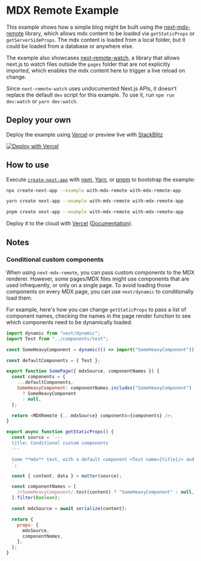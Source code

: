 # MDX Remote Example

This example shows how a simple blog might be built using the [next-mdx-remote](https://github.com/hashicorp/next-mdx-remote) library, which allows mdx content to be loaded via `getStaticProps` or `getServerSideProps`. The mdx content is loaded from a local folder, but it could be loaded from a database or anywhere else.

The example also showcases [next-remote-watch](https://github.com/hashicorp/next-remote-watch), a library that allows next.js to watch files outside the `pages` folder that are not explicitly imported, which enables the mdx content here to trigger a live reload on change.

Since `next-remote-watch` uses undocumented Next.js APIs, it doesn't replace the default `dev` script for this example. To use it, run `npm run dev:watch` or `yarn dev:watch`.

## Deploy your own

Deploy the example using [Vercel](https://vercel.com?utm_source=github&utm_medium=readme&utm_campaign=next-example) or preview live with [StackBlitz](https://stackblitz.com/github/vercel/next.js/tree/canary/examples/with-mdx-remote)

[![Deploy with Vercel](https://vercel.com/button)](https://vercel.com/new/clone?repository-url=https://github.com/vercel/next.js/tree/canary/examples/with-mdx-remote&project-name=with-mdx-remote&repository-name=with-mdx-remote)

## How to use

Execute [`create-next-app`](https://github.com/vercel/next.js/tree/canary/packages/create-next-app) with [npm](https://docs.npmjs.com/cli/init), [Yarn](https://yarnpkg.com/lang/en/docs/cli/create/), or [pnpm](https://pnpm.io) to bootstrap the example:

```bash
npx create-next-app --example with-mdx-remote with-mdx-remote-app
```

```bash
yarn create next-app --example with-mdx-remote with-mdx-remote-app
```

```bash
pnpm create next-app --example with-mdx-remote with-mdx-remote-app
```

Deploy it to the cloud with [Vercel](https://vercel.com/new?utm_source=github&utm_medium=readme&utm_campaign=next-example) ([Documentation](https://nextjs.org/docs/deployment)).

## Notes

### Conditional custom components

When using `next-mdx-remote`, you can pass custom components to the MDX renderer. However, some pages/MDX files might use components that are used infrequently, or only on a single page. To avoid loading those components on every MDX page, you can use `next/dynamic` to conditionally load them.

For example, here's how you can change `getStaticProps` to pass a list of component names, checking the names in the page render function to see which components need to be dynamically loaded.

```js
import dynamic from "next/dynamic";
import Test from "../components/test";

const SomeHeavyComponent = dynamic(() => import("SomeHeavyComponent"));

const defaultComponents = { Test };

export function SomePage({ mdxSource, componentNames }) {
  const components = {
    ...defaultComponents,
    SomeHeavyComponent: componentNames.includes("SomeHeavyComponent")
      ? SomeHeavyComponent
      : null,
  };

  return <MDXRemote {...mdxSource} components={components} />;
}

export async function getStaticProps() {
  const source = `---
  title: Conditional custom components
  ---

  Some **mdx** text, with a default component <Test name={title}/> and a Heavy component <SomeHeavyComponent />
  `;

  const { content, data } = matter(source);

  const componentNames = [
    /<SomeHeavyComponent/.test(content) ? "SomeHeavyComponent" : null,
  ].filter(Boolean);

  const mdxSource = await serialize(content);

  return {
    props: {
      mdxSource,
      componentNames,
    },
  };
}
```
